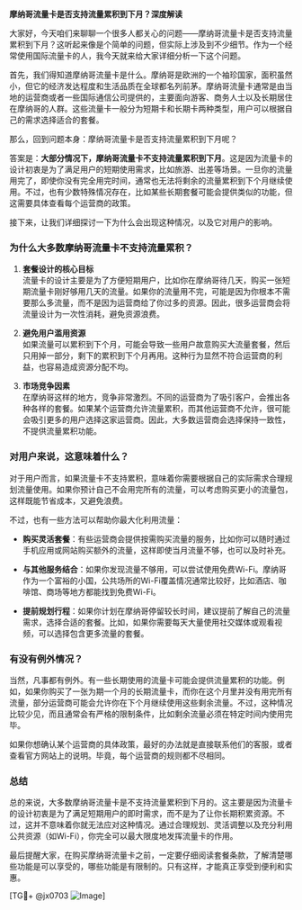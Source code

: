 **摩纳哥流量卡是否支持流量累积到下月？深度解读**

大家好，今天咱们来聊聊一个很多人都关心的问题——摩纳哥流量卡是否支持流量累积到下月？这听起来像是个简单的问题，但实际上涉及到不少细节。作为一个经常使用国际流量卡的人，我今天就来给大家详细分析一下这个问题。

首先，我们得知道摩纳哥流量卡是什么。摩纳哥是欧洲的一个袖珍国家，面积虽然小，但它的经济发达程度和生活品质在全球都名列前茅。摩纳哥流量卡通常是由当地的运营商或者一些国际通信公司提供的，主要面向游客、商务人士以及长期居住在摩纳哥的人群。这些流量卡一般分为短期卡和长期卡两种类型，用户可以根据自己的需求选择适合的套餐。

那么，回到问题本身：摩纳哥流量卡是否支持流量累积到下月呢？

答案是：**大部分情况下，摩纳哥流量卡不支持流量累积到下月**。这是因为流量卡的设计初衷是为了满足用户的短期使用需求，比如旅游、出差等场景。一旦你的流量用完了，即使你没有完全用完时间，通常也无法将剩余的流量累积到下个月继续使用。不过，也有少数特殊情况存在，比如某些长期套餐可能会提供类似的功能，但这需要具体查看每个运营商的政策。

接下来，让我们详细探讨一下为什么会出现这种情况，以及它对用户的影响。

### 为什么大多数摩纳哥流量卡不支持流量累积？

1. **套餐设计的核心目标**  
   流量卡的设计主要是为了方便短期用户，比如你在摩纳哥待几天，购买一张短期流量卡刚好够用几天的流量。如果你的流量用不完，可能是因为你根本不需要那么多流量，而不是因为运营商给了你过多的资源。因此，很多运营商会将流量设计为一次性消耗，避免资源浪费。

2. **避免用户滥用资源**  
   如果流量可以累积到下个月，可能会导致一些用户故意购买大流量套餐，然后只用掉一部分，剩下的累积到下个月再用。这种行为显然不符合运营商的利益，也容易造成资源分配不均。

3. **市场竞争因素**  
   在摩纳哥这样的地方，竞争非常激烈。不同的运营商为了吸引客户，会推出各种各样的套餐。如果某个运营商允许流量累积，而其他运营商不允许，很可能会吸引更多的用户选择这家运营商。因此，大多数运营商会选择保持一致性，不提供流量累积功能。

### 对用户来说，这意味着什么？

对于用户而言，如果流量卡不支持累积，意味着你需要根据自己的实际需求合理规划流量使用。如果你预计自己不会用完所有的流量，可以考虑购买更小的流量包，这样既能节省成本，又避免浪费。

不过，也有一些方法可以帮助你最大化利用流量：

- **购买灵活套餐**：有些运营商会提供按需购买流量的服务，比如你可以随时通过手机应用或网站购买额外的流量，这样即使当月流量不够，也可以及时补充。
  
- **与其他服务结合**：如果你发现流量不够用，可以尝试使用免费Wi-Fi。摩纳哥作为一个富裕的小国，公共场所的Wi-Fi覆盖情况通常比较好，比如酒店、咖啡馆、商场等地方都能找到免费Wi-Fi。

- **提前规划行程**：如果你计划在摩纳哥停留较长时间，建议提前了解自己的流量需求，选择合适的套餐。比如，如果你需要每天大量使用社交媒体或观看视频，可以选择包含更多流量的套餐。

### 有没有例外情况？

当然，凡事都有例外。有一些长期使用的流量卡可能会提供流量累积的功能。例如，如果你购买了一张为期一个月的长期流量卡，而你在这个月里并没有用完所有流量，部分运营商可能会允许你在下个月继续使用这些剩余流量。不过，这种情况比较少见，而且通常会有严格的限制条件，比如剩余流量必须在特定时间内使用完毕。

如果你想确认某个运营商的具体政策，最好的办法就是直接联系他们的客服，或者查看官方网站上的说明。毕竟，每个运营商的规则都不尽相同。

### 总结

总的来说，大多数摩纳哥流量卡是不支持流量累积到下月的。这主要是因为流量卡的设计初衷是为了满足短期用户的即时需求，而不是为了让你长期积累资源。不过，这并不意味着你就无法应对这种情况。通过合理规划、灵活调整以及充分利用公共资源（如Wi-Fi），你完全可以最大限度地发挥流量卡的作用。

最后提醒大家，在购买摩纳哥流量卡之前，一定要仔细阅读套餐条款，了解清楚哪些功能是可以享受的，哪些功能是有限制的。只有这样，才能真正享受到便利和实惠。

[TG💪+ @jx0703 ![Image](https://github.com/user-attachments/assets/dbca1d08-cadb-493c-b0ec-ad6f7a83f270)]